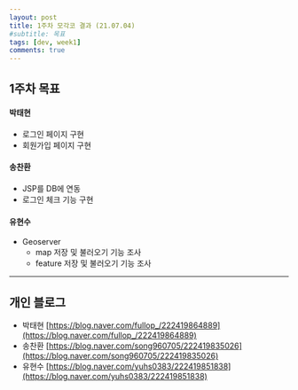 ```yaml
---
layout: post
title: 1주차 모각코 결과 (21.07.04)
#subtitle: 목표
tags: [dev, week1]
comments: true
---
```


## 1주차 목표

#### 박태현
- 로그인 페이지 구현
- 회원가입 페이지 구현

#### 송찬환
- JSP를 DB에 연동
- 로그인 체크 기능 구현

#### 유현수
- Geoserver 
  - map 저장 및 불러오기 기능 조사
  - feature 저장 및 불러오기 기능 조사

---
## 개인 블로그

- 박태현 [https://blog.naver.com/fullop_/222419864889](https://blog.naver.com/fullop_/222419864889)
- 송찬환 [https://blog.naver.com/song960705/222419835026](https://blog.naver.com/song960705/222419835026)
- 유현수 [https://blog.naver.com/yuhs0383/222419851838](https://blog.naver.com/yuhs0383/222419851838)
